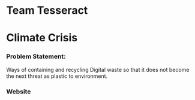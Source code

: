 # Team Tesseract

# Climate Crisis

### Problem Statement:
Ways of containing and recycling Digital waste so that it does not become the next threat as plastic to environment.

### Website

<a href="https://app.site123.com/versions/2/wizard/dashboard.php?wu=6167fe4a8c828-6167fe4a8c861-6167fe4a8c899#"></a>

